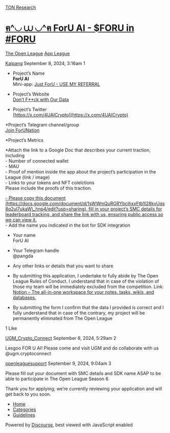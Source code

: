 [TON Research](/)

# [ฅ^◡ ⩊ ◡^ฅ ForU AI - $FORU in #FORU](/t/foru-ai-foru-in-foru/32015)

[The Open League](/c/the-open-league/app-leaderboard/58)  [App League](/c/the-open-league/app-leaderboard/58) 

    

[Kaipang](https://tonresear.ch/u/Kaipang)  September 8, 2024, 3:16am  1

*   Project’s Name  
    **ForU AI**  
    Mini-app: [Just ForU - USE MY REFERRAL](https://t.me/ForUAICryptoBot/app?startapp=7AC7E0EF)
    
*   Project’s Website  
    [Don’t F\*\*ck with Our Data](https://foruai.io)
    
*   Project’s Twitter  
    [https://x.com/4UAICrypto](https://x.com/4UAICrypto)
    

\*Project’s Telegram channel/group  
[Join ForUNation](https://t.me/ForUAI_channel)

\*Project’s Metrics

\*Attach the link to a Google Doc that describes your current traction, including  
\- Number of connected wallet  
\- MAU  
\- Proof of mention inside the app about the project’s participation in the League (link / image)  
\- Links to your tokens and NFT colelctions  
Please include the proofs of this traction.

[\- Please copy this document (https://docs.google.com/document/d/1sWWmQuRGRYbcihxxFtb1I28kvUqs8q2ul7ukaW\_hnp4/edit?usp=sharing), fill in your project’s SMC details for leaderboard tracking, and share the link with us, ensuring public access so we can view it.](https://docs.google.com/document/d/1N3nvgAcrjpyZ9IeiK-yr1IiTdKqzg6hymH42ufNXVZ0/edit?usp=sharing)  
\- Add the name you indicated in the bot for SDK integration

*   Your name  
    ForU AI
    
*   Your Telegram handle  
    @pangda
    
*   Any other links or details that you want to share
    
*   By submitting this application, I undertake to fully abide by The Open League Rules of Conduct. I understand that in case of the violation of those my team will be immediately excluded from the competition. Link: [Notion – The all-in-one workspace for your notes, tasks, wikis, and databases.](https://ton-org.notion.site/The-Open-League-Rules-of-Conduct-04f4a0fedf1a401687075f5efd83de68)
    
*   By submitting the form I confirm that the data I provided is correct and I fully understand that in case of the contrary, my project will be permanently eliminated from The Open League
    

  1 Like

[UGM\_Crypto\_Connect](https://tonresear.ch/u/UGM_Crypto_Connect) September 8, 2024, 5:29am  2

Lesgoo FOR U AI! Please come and visit UGM and do collaborate with us @ugm.cryptoconnect

 

[openleaguesupport](https://tonresear.ch/u/openleaguesupport) September 9, 2024, 9:04am  3

Please fill out your document with SMC details and SDK name ASAP to be able to participate in The Open League Season 6

Thank you for applying; we’re currently reviewing your application and will get back to you soon.

 

*   [Home](/)
*   [Categories](/categories)
*   [Guidelines](/guidelines)

Powered by [Discourse](https://www.discourse.org), best viewed with JavaScript enabled